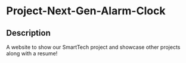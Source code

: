 # Project-Next-Gen-Alarm-Clock

## Description

A website to show our SmartTech project and showcase other projects along with a resume!